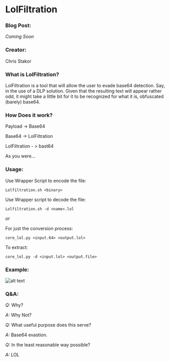 # LolFiltration

### Blog Post:
_Coming Soon_

### Creator:
Chris Stakor

### What is LolFiltration?

LolFiltration is a tool that will allow the user to evade base64 detection. Say, in the use of a DLP solution. Given that the resulting text will appear rather odd, it might take a little bit for it to be recognized for what it is, obfuscated (barely) base64.

### How Does it work?
Payload -> Base64

Base64 -> LolFiltration

LolFiltration - > bast64

As you were…


### Usage:

Use Wrapper Script to encode the file:

`Lolfiltration.sh <binary>`

Use Wrapper script to decode the file:

`Lolfiltration.sh -d <name>.lol`

*or*

For just the conversion process:

`core_lol.py <input.64> <output.lol>`

To extract:

`core_lol.py -d <input.lol> <output.file>`

### Example:
![alt text](https://github.com/stakor/img/blob/master/img_examp_lolfiltration.gif "Logo Title Text 1")

### Q&A:

*Q:* Why?

*A:* Why Not?

*Q:* What useful purpose does this serve?

*A:* Base64 evastion.

*Q:* In the least reasonable way possible?

*A:* LOL
